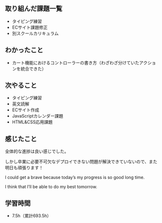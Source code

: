 ## 取り組んだ課題一覧
- タイピング練習
- ECサイト課題修正
- 別スクールカリキュラム
## わかったこと
- カート機能におけるコントローラーの書き方（わざわざ分けていたアクションを統合できた）
## 次やること
- タイピング練習
- 英文読解
- ECサイト作成
- JavaScriptカレンダー課題
- HTML&CSS応用課題
## 感じたこと
全体的な進捗は良い感じでした。

しかし卒業に必要不可欠なデプロイできない問題が解決できていないので、また明日も頑張ります！

I could get a brave because today’s my progress is so good long time. 

I think that I’ll be able to do my best tomorrow.

## 学習時間
- 7.5h（累計693.5h）
